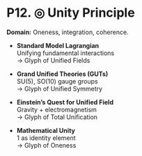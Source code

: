 # P12. ◎ Unity Principle

**Domain:** Oneness, integration, coherence.

- **Standard Model Lagrangian**  
  Unifying fundamental interactions  
  → Glyph of Unified Fields  

- **Grand Unified Theories (GUTs)**  
  SU(5), SO(10) gauge groups  
  → Glyph of Unified Symmetry  

- **Einstein’s Quest for Unified Field**  
  Gravity + electromagnetism  
  → Glyph of Total Unification  

- **Mathematical Unity**  
  1 as identity element  
  → Glyph of Oneness
